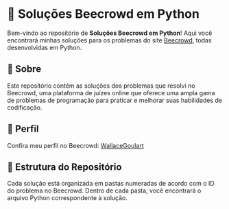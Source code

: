 # 🐍 Soluções Beecrowd em Python

Bem-vindo ao repositório de **Soluções Beecrowd em Python**! Aqui você encontrará minhas soluções para os problemas do site [Beecrowd](https://judge.beecrowd.com/pt/login), todas desenvolvidas em Python.

## 📜 Sobre

Este repositório contém as soluções dos problemas que resolvi no Beecrowd, uma plataforma de juízes online que oferece uma ampla gama de problemas de programação para praticar e melhorar suas habilidades de codificação.

## 👤 Perfil

Confira meu perfil no Beecrowd: [WallaceGoulart](https://judge.beecrowd.com.br/judge/pt/profile/WallaceGoulart)

## 📂 Estrutura do Repositório

Cada solução está organizada em pastas numeradas de acordo com o ID do problema no Beecrowd. Dentro de cada pasta, você encontrará o arquivo Python correspondente à solução.
